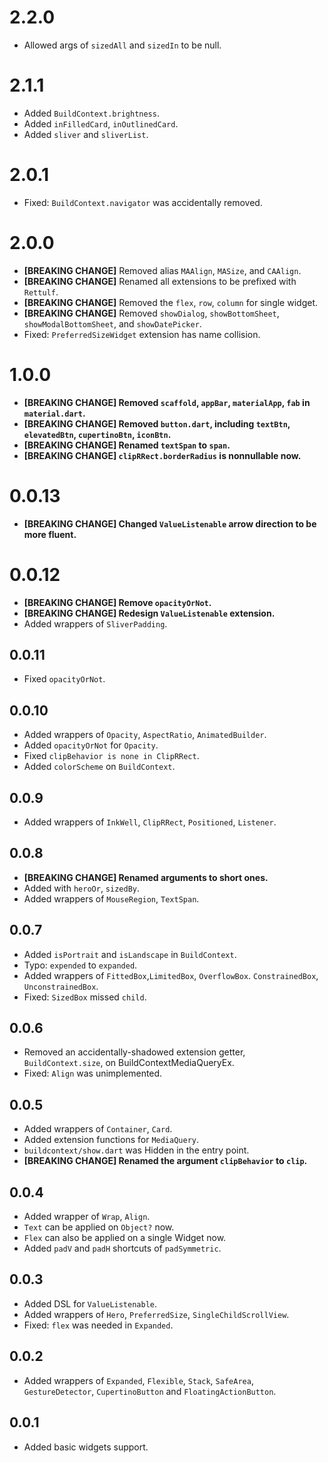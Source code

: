 # 2.2.0
* Allowed args of `sizedAll` and `sizedIn` to be null.

# 2.1.1
* Added `BuildContext.brightness`.
* Added `inFilledCard`, `inOutlinedCard`.
* Added `sliver` and `sliverList`.

# 2.0.1
* Fixed: `BuildContext.navigator` was accidentally removed.

# 2.0.0
* **[BREAKING CHANGE]** Removed alias `MAAlign`, `MASize`, and `CAAlign`.
* **[BREAKING CHANGE]** Renamed all extensions to be prefixed with `Rettulf`.
* **[BREAKING CHANGE]** Removed the `flex`, `row`, `column` for single widget.
* **[BREAKING CHANGE]** Removed `showDialog`, `showBottomSheet`, `showModalBottomSheet`, and `showDatePicker`.
* Fixed: `PreferredSizeWidget` extension has name collision.

# 1.0.0
* **[BREAKING CHANGE] Removed `scaffold`, `appBar`, `materialApp`, `fab` in `material.dart`.**
* **[BREAKING CHANGE] Removed `button.dart`, including `textBtn`, `elevatedBtn`, `cupertinoBtn`, `iconBtn`.**
* **[BREAKING CHANGE] Renamed `textSpan` to `span`.**
* **[BREAKING CHANGE] `clipRRect.borderRadius` is nonnullable now.**

# 0.0.13

* **[BREAKING CHANGE] Changed `ValueListenable` arrow direction to be more fluent.**

# 0.0.12

* **[BREAKING CHANGE] Remove `opacityOrNot`.**
* **[BREAKING CHANGE] Redesign `ValueListenable` extension.**
* Added wrappers of `SliverPadding`.

## 0.0.11

* Fixed `opacityOrNot`.

## 0.0.10

* Added wrappers of `Opacity`, `AspectRatio`, `AnimatedBuilder`.
* Added `opacityOrNot` for `Opacity`.
* Fixed `clipBehavior is none in ClipRRect`.
* Added `colorScheme` on `BuildContext`.

## 0.0.9

* Added wrappers of `InkWell`, `ClipRRect`, `Positioned`, `Listener`.

## 0.0.8

* **[BREAKING CHANGE] Renamed arguments to short ones.**
* Added with `heroOr`, `sizedBy`.
* Added wrappers of `MouseRegion`, `TextSpan`.

## 0.0.7

* Added `isPortrait` and `isLandscape` in `BuildContext`.
* Typo: `expended` to `expanded`.
* Added wrappers of `FittedBox`,`LimitedBox`, `OverflowBox`. `ConstrainedBox`, `UnconstrainedBox`.
* Fixed: `SizedBox` missed `child`.

## 0.0.6

* Removed an accidentally-shadowed extension getter, `BuildContext.size`, on BuildContextMediaQueryEx.
* Fixed: `Align` was unimplemented.

## 0.0.5

* Added wrappers of `Container`, `Card`.
* Added extension functions for `MediaQuery`.
* `buildcontext/show.dart` was Hidden in the entry point.
* **[BREAKING CHANGE] Renamed the argument `clipBehavior` to `clip`.**

## 0.0.4

* Added wrapper of `Wrap`, `Align`.
* `Text` can be applied on `Object?` now.
* `Flex` can also be applied on a single Widget now.
* Added `padV` and `padH` shortcuts of `padSymmetric`.

## 0.0.3

* Added DSL for `ValueListenable`.
* Added wrappers of `Hero`, `PreferredSize`, `SingleChildScrollView`.
* Fixed: `flex` was needed in `Expanded`.

## 0.0.2

* Added wrappers of `Expanded`, `Flexible`, `Stack`, `SafeArea`, `GestureDetector`, `CupertinoButton`
  and `FloatingActionButton`.

## 0.0.1

* Added basic widgets support.
